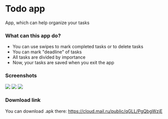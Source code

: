 # Todo app

App, which can help organize your tasks

### What can this app do?
- You can use swipes to mark completed tasks or to delete tasks
- You can mark "deadline" of tasks
- All tasks are divided by importance
- Now, your tasks are saved when you exit the app

### Screenshots

<image src = "screenshots/scr1.jpeg">
<image src = "screenshots/scr2.jpeg">
<image src = "screenshots/scr3.jpeg">

### Download link

You can download .apk there: https://cloud.mail.ru/public/qGLL/PgQbgWzjE
